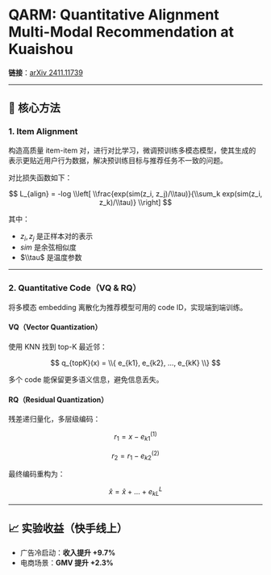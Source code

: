# QARM: Quantitative Alignment Multi-Modal Recommendation at Kuaishou

**链接**：[arXiv 2411.11739](https://arxiv.org/abs/2411.11739)

---

## 🔑 核心方法

### 1. Item Alignment  
构造高质量 item-item 对，进行对比学习，微调预训练多模态模型，使其生成的表示更贴近用户行为数据，解决预训练目标与推荐任务不一致的问题。

对比损失函数如下：

$$
L_{align} = -log \\left[ \\frac{exp(sim(z_i, z_j)/\\tau)}{\\sum_k exp(sim(z_i, z_k)/\\tau)} \\right]
$$

其中：
- $z_i, z_j$ 是正样本对的表示  
- $sim$ 是余弦相似度  
- $\\tau$ 是温度参数

---

### 2. Quantitative Code（VQ & RQ）  
将多模态 embedding 离散化为推荐模型可用的 code ID，实现端到端训练。

#### VQ（Vector Quantization）  
使用 KNN 找到 top-K 最近邻：

$$
q_{topK}(x) = \\{ e_{k1}, e_{k2}, ..., e_{kK} \\}
$$

多个 code 能保留更多语义信息，避免信息丢失。

#### RQ（Residual Quantization）  
残差递归量化，多层级编码：

$$
r_1 = x - e^{(1)}_{k1}
$$

$$
r_2 = r_1 - e^{(2)}_{k2}
$$

最终编码重构为：

$$
\hat{x} = \hat{x} + \dots + e^{L}_{kL}
$$

---

## 📈 实验收益（快手线上）

- 广告冷启动：**收入提升 +9.7%**
- 电商场景：**GMV 提升 +2.3%**
